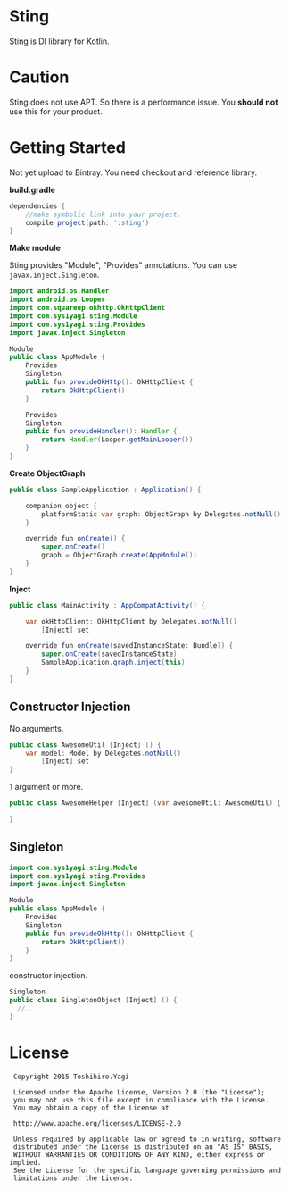 
Sting
===========

Sting is DI library for Kotlin.

# Caution

Sting does not use APT. So there is a performance issue. You __should not__ use this for your product.

# Getting Started

Not yet upload to Bintray. You need checkout and reference library.

__build.gradle__

```groovy
dependencies {
    //make symbolic link into your project.
    compile project(path: ':sting')
}
```

__Make module__

Sting provides "Module", "Provides" annotations. You can use `javax.inject.Singleton`.

```java
import android.os.Handler
import android.os.Looper
import com.squareup.okhttp.OkHttpClient
import com.sys1yagi.sting.Module
import com.sys1yagi.sting.Provides
import javax.inject.Singleton

Module
public class AppModule {
    Provides
    Singleton
    public fun provideOkHttp(): OkHttpClient {
        return OkHttpClient()
    }

    Provides
    Singleton
    public fun provideHandler(): Handler {
        return Handler(Looper.getMainLooper())
    }
}
```

__Create ObjectGraph__

```java
public class SampleApplication : Application() {

    companion object {
        platformStatic var graph: ObjectGraph by Delegates.notNull()
    }

    override fun onCreate() {
        super.onCreate()
        graph = ObjectGraph.create(AppModule())
    }
}
```

__Inject__


```java
public class MainActivity : AppCompatActivity() {

    var okHttpClient: OkHttpClient by Delegates.notNull()
        [Inject] set

    override fun onCreate(savedInstanceState: Bundle?) {
        super.onCreate(savedInstanceState)
        SampleApplication.graph.inject(this)
    }
}
```

## Constructor Injection

No arguments.

```java
public class AwesomeUtil [Inject] () {
    var model: Model by Delegates.notNull()
        [Inject] set
}
```

1 argument or more.

```java
public class AwesomeHelper [Inject] (var awesomeUtil: AwesomeUtil) {

}
```

## Singleton

```java
import com.sys1yagi.sting.Module
import com.sys1yagi.sting.Provides
import javax.inject.Singleton

Module
public class AppModule {
    Provides
    Singleton
    public fun provideOkHttp(): OkHttpClient {
        return OkHttpClient()
    }
}
```

constructor injection.

```java
Singleton
public class SingletonObject [Inject] () {
  //...
}
```

# License

```
 Copyright 2015 Toshihiro.Yagi

 Licensed under the Apache License, Version 2.0 (the "License");
 you may not use this file except in compliance with the License.
 You may obtain a copy of the License at

 http://www.apache.org/licenses/LICENSE-2.0

 Unless required by applicable law or agreed to in writing, software
 distributed under the License is distributed on an "AS IS" BASIS,
 WITHOUT WARRANTIES OR CONDITIONS OF ANY KIND, either express or implied.
 See the License for the specific language governing permissions and
 limitations under the License.
 ```
